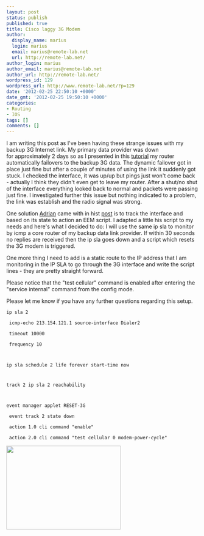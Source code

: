 ```yaml
---
layout: post
status: publish
published: true
title: Cisco laggy 3G Modem
author:
  display_name: marius
  login: marius
  email: marius@remote-lab.net
  url: http://remote-lab.net/
author_login: marius
author_email: marius@remote-lab.net
author_url: http://remote-lab.net/
wordpress_id: 129
wordpress_url: http://www.remote-lab.net/?p=129
date: '2012-02-25 22:50:10 +0000'
date_gmt: '2012-02-25 19:50:10 +0000'
categories:
- Routing
- IOS
tags: []
comments: []
---
```

<p>I am writing this post as I've been having these strange issues with my backup 3G Internet link. My primary data provider was down for&nbsp;approximately 2 days so as I presented in this <a href="http://www.remote-lab.net/?p=103">tutorial</a>&nbsp;my router automatically failovers to the backup 3G data. The dynamic failover got in place just fine but after a couple of minutes of using the link it suddenly got stuck. I checked the interface, it was up/up but pings just won't come back - actually I think they didn't even get to leave my router. After a shut/no shut of the interface everything looked back to normal and packets were passing just fine. I investigated further this issue but nothing indicated to a problem, the link was establish and the radio signal was strong.&nbsp;</p>
<p>One solution <a href="http://adminlife.ro/?page_id=10">Adrian</a> came with in hist <a href="http://adminlife.ro/?p=379">post</a>&nbsp;is to track the interface and based on its state to action an EEM script. I adapted a little his script to my needs and here's what I decided to do: I will use the same ip sla to monitor by icmp a core router of my backup data link provider. If within 30 seconds no replies are received then the ip sla goes down and a script which resets the 3G modem is triggered.</p>
<p>One more thing I need to add is a static route to the IP address that I am monitoring in the IP SLA to go through the 3G interface and write the script lines - they are pretty straight forward.&nbsp;</p>
<p>Please notice that the "test cellular" command is enabled after entering the "service internal" command from the config mode.&nbsp;</p>
<p>Please let me know if you have any further questions regarding this setup.</p>
<p><code lang="c[notools]">ip sla 2<br />
 icmp-echo 213.154.121.1 source-interface Dialer2<br />
 timeout 10000<br />
 frequency 10</p>
<p>ip sla schedule 2 life forever start-time now</p>
<p>track 2 ip sla 2 reachability</p>
<p>event manager applet RESET-3G<br />
 event track 2 state down<br />
 action 1.0 cli command "enable"<br />
 action 2.0 cli command "test cellular 0 modem-power-cycle"</code></p>
<p><a href="http://www.remote-lab.net/wp-content/uploads/2012/01/3GBackup.png"><img class="aligncenter size-medium wp-image-104" title="3GBackup" src="http://www.remote-lab.net/wp-content/uploads/2012/01/3GBackup-300x219.png" alt="" width="300" height="219" /></a></p>
